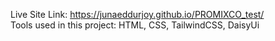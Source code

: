 Live Site Link: https://junaeddurjoy.github.io/PROMIXCO_test/
<br/>
Tools used in this project: HTML, CSS, TailwindCSS, DaisyUi